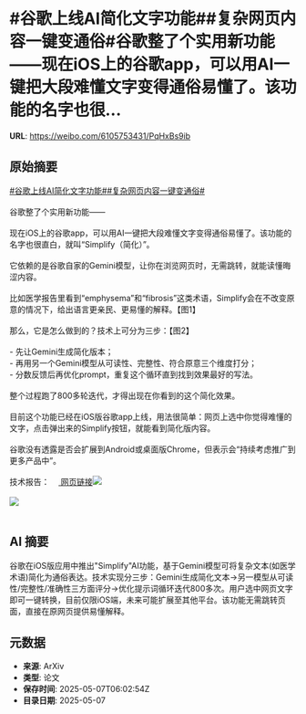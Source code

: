 # #谷歌上线AI简化文字功能##复杂网页内容一键变通俗#谷歌整了个实用新功能——现在iOS上的谷歌app，可以用AI一键把大段难懂文字变得通俗易懂了。该功能的名字也很...

**URL**: https://weibo.com/6105753431/PqHxBs9ib

## 原始摘要

<a href="https://m.weibo.cn/search?containerid=231522type%3D1%26t%3D10%26q%3D%23%E8%B0%B7%E6%AD%8C%E4%B8%8A%E7%BA%BFAI%E7%AE%80%E5%8C%96%E6%96%87%E5%AD%97%E5%8A%9F%E8%83%BD%23&amp;extparam=%23%E8%B0%B7%E6%AD%8C%E4%B8%8A%E7%BA%BFAI%E7%AE%80%E5%8C%96%E6%96%87%E5%AD%97%E5%8A%9F%E8%83%BD%23" data-hide=""><span class="surl-text">#谷歌上线AI简化文字功能#</span></a><a href="https://m.weibo.cn/search?containerid=231522type%3D1%26t%3D10%26q%3D%23%E5%A4%8D%E6%9D%82%E7%BD%91%E9%A1%B5%E5%86%85%E5%AE%B9%E4%B8%80%E9%94%AE%E5%8F%98%E9%80%9A%E4%BF%97%23&amp;extparam=%23%E5%A4%8D%E6%9D%82%E7%BD%91%E9%A1%B5%E5%86%85%E5%AE%B9%E4%B8%80%E9%94%AE%E5%8F%98%E9%80%9A%E4%BF%97%23" data-hide=""><span class="surl-text">#复杂网页内容一键变通俗#</span></a><br><br>谷歌整了个实用新功能——<br><br>现在iOS上的谷歌app，可以用AI一键把大段难懂文字变得通俗易懂了。该功能的名字也很直白，就叫“Simplify（简化）”。<br><br>它依赖的是谷歌自家的Gemini模型，让你在浏览网页时，无需跳转，就能读懂晦涩内容。<br><br>比如医学报告里看到“emphysema”和“fibrosis”这类术语，Simplify会在不改变原意的情况下，给出语言更亲民、更易懂的解释。【图1】<br><br>那么，它是怎么做到的？技术上可分为三步：【图2】<br><br>- 先让Gemini生成简化版本；  <br>- 再用另一个Gemini模型从可读性、完整性、符合原意三个维度打分；  <br>- 分数反馈后再优化prompt，重复这个循环直到找到效果最好的写法。<br><br>整个过程跑了800多轮迭代，才得出现在你看到的这个简化效果。<br><br>目前这个功能已经在iOS版谷歌app上线，用法很简单：网页上选中你觉得难懂的文字，点击弹出来的Simplify按钮，就能看到简化版内容。<br><br>谷歌没有透露是否会扩展到Android或桌面版Chrome，但表示会“持续考虑推广到更多产品中”。<br><br>技术报告：<a href="https://research.google/blog/making-complex-text-understandable-minimally-lossy-text-simplification-with-gemini/" data-hide=""><span class="url-icon"><img style="width: 1rem;height: 1rem" src="https://h5.sinaimg.cn/upload/2015/09/25/3/timeline_card_small_web_default.png" referrerpolicy="no-referrer"></span> <span class="surl-text">网页链接</span></a><img style="" src="https://tvax2.sinaimg.cn/large/006Fd7o3gy1i16sv2bnszg30rs0gnb2m.gif" referrerpolicy="no-referrer"><br><br><img style="" src="https://tvax1.sinaimg.cn/large/006Fd7o3gy1i16ss3hrjpj30es0gltcr.jpg" referrerpolicy="no-referrer"><br><br>

## AI 摘要

谷歌在iOS版应用中推出"Simplify"AI功能，基于Gemini模型可将复杂文本(如医学术语)简化为通俗表达。技术实现分三步：Gemini生成简化文本→另一模型从可读性/完整性/准确性三方面评分→优化提示词循环迭代800多次。用户选中网页文字即可一键转换，目前仅限iOS端，未来可能扩展至其他平台。该功能无需跳转页面，直接在原网页提供易懂解释。

## 元数据

- **来源**: ArXiv
- **类型**: 论文
- **保存时间**: 2025-05-07T06:02:54Z
- **目录日期**: 2025-05-07
